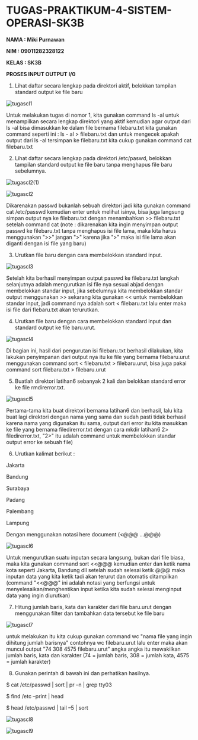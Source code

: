 # TUGAS-PRAKTIKUM-4-SISTEM-OPERASI-SK3B

**NAMA : Miki Purnawan**

**NIM : 09011282328122**

**KELAS : SK3B**

**PROSES INPUT OUTPUT I/0**

1. Lihat daftar secara lengkap pada direktori aktif, belokkan tampilan standard output ke file baru 

![tugascl1](https://github.com/user-attachments/assets/22013706-ca4a-4da5-891c-c4d490016f80)

Untuk melakukan tugas di nomor 1, kita gunakan command ls -al untuk menampilkan secara lengkap direktori yang aktif kemudian agar output dari ls -al bisa dimasukkan ke dalam file bernama filebaru.txt kita gunakan command seperti ini : ls - al > filebaru.txt dan untuk mengecek apakah output dari ls -al tersimpan ke filebaru.txt kita cukup gunakan command cat filebaru.txt

2. Lihat daftar secara lengkap pada direktori /etc/paswd, belokkan tampilan standard output 
ke file baru tanpa menghapus file baru sebelumnya.

![tugascl2(1)](https://github.com/user-attachments/assets/ad2dec3a-5742-4806-a872-d3d30a026472)

![tugascl2](https://github.com/user-attachments/assets/7456ddd2-df15-44f5-b35c-1b4558530b61)

Dikarenakan passwd bukanlah sebuah direktori jadi kita gunakan command cat /etc/passwd kemudian enter untuk melihat isinya, bisa juga langsung simpan output nya ke filebaru.txt dengan menambahkan >> filebaru.txt setelah command cat (note : dikarenakan kita ingin menyimpan output passwd ke filebaru.txt tanpa menghapus isi file lama, maka kita harus menggunakan ">>" jangan ">" karena jika ">" maka isi file lama akan diganti dengan isi file yang baru)

3. Urutkan file baru dengan cara membelokkan standard input. 

![tugascl3](https://github.com/user-attachments/assets/a8e29811-a24d-4b8c-ad0c-1e52586da67c)

Setelah kita berhasil menyimpan output passwd ke filebaru.txt langkah selanjutnya adalah mengurutkan isi file nya sesuai abjad dengan membelokkan standar input, jika sebelumnya kita membelokkan standar output menggunakan >> sekarang kita gunakan << untuk membelokkan standar input, jadi command nya adalah sort < filebaru.txt lalu enter maka isi file dari flebaru.txt akan terurutkan.

4. Urutkan file baru dengan cara membelokkan standard input dan standard output ke file baru.urut.

![tugascl4](https://github.com/user-attachments/assets/748a3eec-cf65-42e2-96aa-2e0fcdee5f1d)

Di bagian ini, hasil dari pengurutan isi filebaru.txt berhasil dilakukan, kita lakukan penyimpanan dari output nya itu ke file yang bernama filebaru.urut menggunakan command sort < filebaru.txt > filebaru.urut, bisa juga pakai command sort filebaru.txt > filebaru.urut

5. Buatlah direktori latihan6 sebanyak 2 kali dan belokkan standard error ke file rmdirerror.txt.

![tugascl5](https://github.com/user-attachments/assets/addf0a10-05b8-4b0e-8445-7cd433a10f65)

Pertama-tama kita buat direktori bernama latihan6 dan berhasil, lalu kita buat lagi direktori dengan nama yang sama dan sudah pasti tidak berhasil karena nama yang digunakan itu sama, output dari error itu kita masukkan ke file yang bernama filedirerror.txt dengan cara mkdir latihan6 2> filedirerror.txt, "2>" itu adalah command untuk membelokkan standar output error ke sebuah file)

6. Urutkan kalimat berikut : 

Jakarta 

Bandung 

Surabaya 

Padang 

Palembang 

Lampung 

Dengan menggunakan notasi here document (<@@@ …@@@) 

![tugascl6](https://github.com/user-attachments/assets/30b8ef13-c573-400e-9f9f-88895bf9244c)

Untuk mengurutkan suatu inputan secara langsung, bukan dari file biasa, maka kita gunakan command sort <<@@@ kemudian enter dan ketik nama kota seperti Jakarta, Bandung dll setelah sudah selesai ketik @@@ maka inputan data yang kita ketik tadi akan terurut dan otomatis ditampilkan (command "<<@@@" ini adalah notasi yang berfungsi untuk menyelesaikan/menghentikan input ketika kita sudah selesai menginput data yang ingin diurutkan) 

7. Hitung jumlah baris, kata dan karakter dari file baru.urut dengan menggunakan filter dan tambahkan data tersebut ke file baru

![tugascl7](https://github.com/user-attachments/assets/de3ceb82-b354-41e9-9fac-519269e9c4b8)

untuk melakukan itu kita cukup gunakan command wc "nama file yang ingin dihitung jumlah barisnya" contohnya wc filebaru.urut lalu enter maka akan muncul output "74 308 4575 filebaru.urut" angka angka itu mewakilkan jumlah baris, kata dan karakter (74 = jumlah baris, 308 = jumlah kata, 4575 = jumlah karakter)

8. Gunakan perintah di bawah ini dan perhatikan hasilnya.

$ cat /etc/passwd | sort | pr –n | grep tty03 

$ find /etc –print | head 

$ head /etc/passwd | tail –5 | sort 

![tugascl8](https://github.com/user-attachments/assets/57de21eb-c4cc-411f-b567-fffe198b1013)

![tugascl9](https://github.com/user-attachments/assets/d60eaab3-5166-4ed1-b656-787a886a5c5c)
